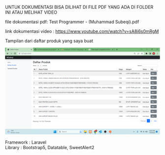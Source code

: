 <p>UNTUK DOKUMENTASI BISA DILIHAT DI FILE PDF YANG ADA DI FOLDER INI ATAU MELIHAT VIDEO</p>

file dokumentasi pdf: Test Programmer - (Muhammad Subeqi).pdf

link dokumentasi video : https://www.youtube.com/watch?v=sA8i6s0mRgM

Tampilan dari daftar produk yang saya buat

<img src="https://github.com/muhammadsubeqi/tes_programmer_fastprint/blob/master/public/app.png">

Framework : Laravel </br>
Library : Bootstrap5, Datatable, SweetAlert2
